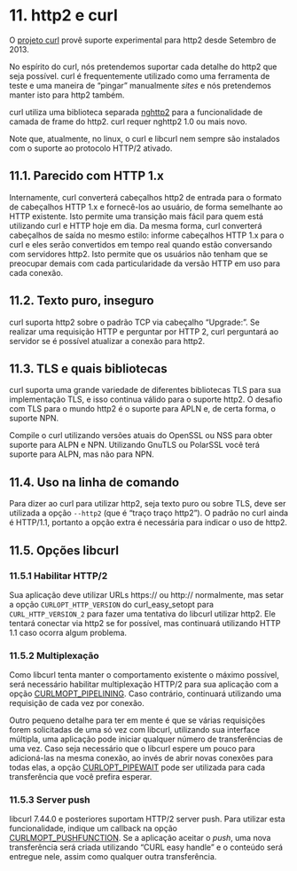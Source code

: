 # 11. http2 e curl

O [projeto curl](https://curl.haxx.se/) provê suporte experimental para http2 desde Setembro de 2013.

No espírito do curl, nós pretendemos suportar cada detalhe do http2 que seja possível. curl é frequentemente utilizado como uma ferramenta de teste e uma maneira de “pingar” manualmente _sites_ e nós pretendemos manter isto para http2 também.

curl utiliza uma biblioteca separada [nghttp2](https://nghttp2.org/) para a funcionalidade de camada de frame do http2. curl requer nghttp2 1.0 ou mais novo.

Note que, atualmente, no linux, o curl e libcurl nem sempre são instalados com o suporte ao protocolo HTTP/2 ativado.

## 11.1. Parecido com HTTP 1.x

Internamente, curl converterá cabeçalhos http2 de entrada para o formato de cabeçalhos HTTP 1.x e fornecê-los ao usuário, de forma semelhante ao HTTP existente. Isto permite uma transição mais fácil para quem está utilizando curl e HTTP hoje em dia. Da mesma forma, curl converterá cabeçalhos de saída no mesmo estilo: informe cabeçalhos HTTP 1.x para o curl e eles serão convertidos em tempo real quando estão conversando com servidores http2. Isto permite que os usuários não tenham que se preocupar demais com cada particularidade da versão HTTP em uso para cada conexão.

## 11.2. Texto puro, inseguro

curl suporta http2 sobre o padrão TCP via cabeçalho “Upgrade:”. Se realizar uma requisição HTTP e perguntar por HTTP 2, curl perguntará ao servidor se é possível atualizar a conexão para http2.

## 11.3. TLS e quais bibliotecas

curl suporta uma grande variedade de diferentes bibliotecas TLS para sua implementação TLS, e isso continua válido para o suporte http2. O desafio com TLS para o mundo http2 é o suporte para APLN e, de certa forma, o suporte NPN.

Compile o curl utilizando versões atuais do OpenSSL ou NSS para obter suporte para ALPN e NPN. Utilizando GnuTLS ou PolarSSL você terá suporte para ALPN, mas não para NPN.

## 11.4. Uso na linha de comando

Para dizer ao curl para utilizar http2, seja texto puro ou sobre TLS, deve ser utilizada a opção `--http2` (que é “traço traço http2”). O padrão no curl ainda é HTTP/1.1, portanto a opção extra é necessária para indicar o uso de http2.

## 11.5. Opções libcurl

### 11.5.1 Habilitar HTTP/2

Sua aplicação deve utilizar URLs https:// ou http:// normalmente, mas setar a opção `CURLOPT_HTTP_VERSION` do curl_easy_setopt para `CURL_HTTP_VERSION_2` para fazer uma tentativa do libcurl utilizar http2. Ele tentará conectar via http2 se for possível, mas continuará utilizando HTTP 1.1 caso ocorra algum problema.

### 11.5.2 Multiplexação

Como libcurl tenta manter o comportamento existente o máximo possível, será necessário habilitar multiplexação HTTP/2 para sua aplicação com a opção [CURLMOPT_PIPELINING](https://curl.haxx.se/libcurl/c/CURLMOPT_PIPELINING.html). Caso contrário, continuará utilizando uma requisição de cada vez por conexão.

Outro pequeno detalhe para ter em mente é que se várias requisições forem solicitadas de uma só vez com libcurl, utilizando sua interface múltipla, uma aplicação pode iniciar qualquer número de transferências de uma vez. Caso seja necessário que o libcurl espere um pouco para adicioná-las na mesma conexão, ao invés de abrir novas conexões para todas elas, a opção [CURLOPT_PIPEWAIT](https://curl.haxx.se/libcurl/c/CURLOPT_PIPEWAIT.html) pode ser utilizada para cada transferência que você prefira esperar.

### 11.5.3 Server push

libcurl 7.44.0 e posteriores suportam HTTP/2 server push. Para utilizar esta funcionalidade, indique um callback na opção [CURLMOPT_PUSHFUNCTION](https://curl.haxx.se/libcurl/c/CURLMOPT_PUSHFUNCTION.html). Se a aplicação aceitar o _push_, uma nova transferência será criada utilizando “CURL easy handle” e o conteúdo será entregue nele, assim como qualquer outra transferência.
